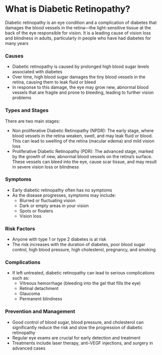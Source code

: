 # What is Diabetic Retinopathy?

Diabetic retinopathy is an eye condition and a complication of diabetes that damages the blood vessels in the retina—the light-sensitive tissue at the back of the eye responsible for vision. It is a leading cause of vision loss and blindness in adults, particularly in people who have had diabetes for many years

### Causes

- Diabetic retinopathy is caused by prolonged high blood sugar levels associated with diabetes
- Over time, high blood sugar damages the tiny blood vessels in the retina, causing them to leak fluid or bleed
- In response to this damage, the eye may grow new, abnormal blood vessels that are fragile and prone to bleeding, leading to further vision problems

### Types and Stages

There are two main stages:

- Non proliferative Diabetic Retinopathy (NPDR): The early stage, where blood vessels in the retina weaken, swell, and may leak fluid or blood. This can lead to swelling of the retina (macular edema) and mild vision loss
- Proliferative Diabetic Retinopathy (PDR): The advanced stage, marked by the growth of new, abnormal blood vessels on the retina’s surface. These vessels can bleed into the eye, cause scar tissue, and may result in severe vision loss or blindness

### Symptoms

- Early diabetic retinopathy often has no symptoms
- As the disease progresses, symptoms may include:
    - Blurred or fluctuating vision
    - Dark or empty areas in your vision
    - Spots or floaters
    - Vision loss

### Risk Factors

- Anyone with type 1 or type 2 diabetes is at risk
- The risk increases with the duration of diabetes, poor blood sugar control, high blood pressure, high cholesterol, pregnancy, and smoking

### Complications

- If left untreated, diabetic retinopathy can lead to serious complications such as:
    - Vitreous hemorrhage (bleeding into the gel that fills the eye)
    - Retinal detachment
    - Glaucoma
    - Permanent blindness

### Prevention and Management

- Good control of blood sugar, blood pressure, and cholesterol can significantly reduce the risk and slow the progression of diabetic retinopathy
- Regular eye exams are crucial for early detection and treatment
- Treatments include laser therapy, anti-VEGF injections, and surgery in advanced cases
